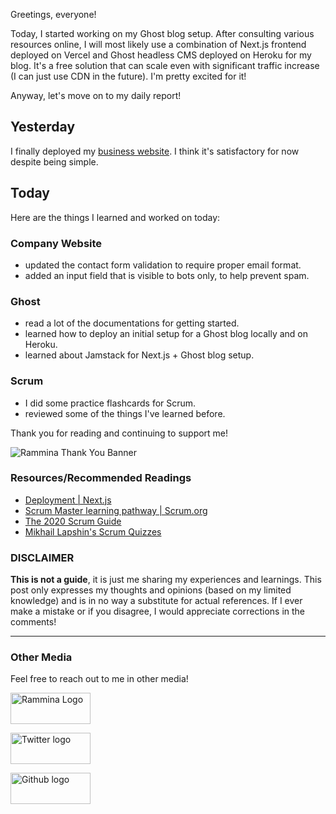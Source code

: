 Greetings, everyone!

Today, I started working on my Ghost blog setup. After consulting various resources online, I will most likely use a combination of Next.js frontend deployed on Vercel and Ghost headless CMS deployed on Heroku for my blog. It's a free solution that can scale even with significant traffic increase (I can just use CDN in the future). I'm pretty excited for it!

Anyway, let's move on to my daily report!

## Yesterday

I finally deployed my [business website](https://www.rammina.com/). I think it's satisfactory for now despite being simple.

## Today

Here are the things I learned and worked on today:

### Company Website

- updated the contact form validation to require proper email format.
- added an input field that is visible to bots only, to help prevent spam.

### Ghost

- read a lot of the documentations for getting started.
- learned how to deploy an initial setup for a Ghost blog locally and on Heroku.
- learned about Jamstack for Next.js + Ghost blog setup.

### Scrum

- I did some practice flashcards for Scrum.
- reviewed some of the things I've learned before.

Thank you for reading and continuing to support me!

![Rammina Thank You Banner](https://dev-to-uploads.s3.amazonaws.com/uploads/articles/x9ayfxxxaz2g2hfcqbsk.png)

### Resources/Recommended Readings

- [Deployment | Next.js](https://nextjs.org/docs/deployment)
- [Scrum Master learning pathway | Scrum.org](https://www.scrum.org/pathway/scrum-master)
- [The 2020 Scrum Guide](https://scrumguides.org/scrum-guide.html)
- [Mikhail Lapshin's Scrum Quizzes](https://mlapshin.com/index.php/scrum-quizzes/)

### DISCLAIMER

**This is not a guide**, it is just me sharing my experiences and learnings. This post only expresses my thoughts and opinions (based on my limited knowledge) and is in no way a substitute for actual references. If I ever make a mistake or if you disagree, I would appreciate corrections in the comments!

<hr />

### Other Media

Feel free to reach out to me in other media!

<span><a target="_blank" href="https://www.rammina.com/"><img src="https://res.cloudinary.com/rammina/image/upload/v1638444046/rammina-button-128_x9ginu.png" alt="Rammina Logo" width="128" height="50"/></a></span>

<span><a target="_blank" href="https://twitter.com/RamminaR"><img src="https://res.cloudinary.com/rammina/image/upload/v1636792959/twitter-logo_laoyfu_pdbagm.png" alt="Twitter logo" width="128" height="50"/></a></span>

<span><a target="_blank" href="https://github.com/Rammina"><img src="https://res.cloudinary.com/rammina/image/upload/v1636795051/GitHub-Emblem2_epcp8r.png" alt="Github logo" width="128" height="50"/></a></span>
